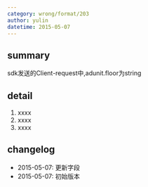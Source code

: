 ```yaml
---
category: wrong/format/203
author: yulin
datetime: 2015-05-07
---
```


## summary

sdk发送的Client-request中,adunit.floor为string

## detail

1. xxxx
1. xxxx
1. xxxx

## changelog

- 2015-05-07: 更新字段
- 2015-05-07: 初始版本